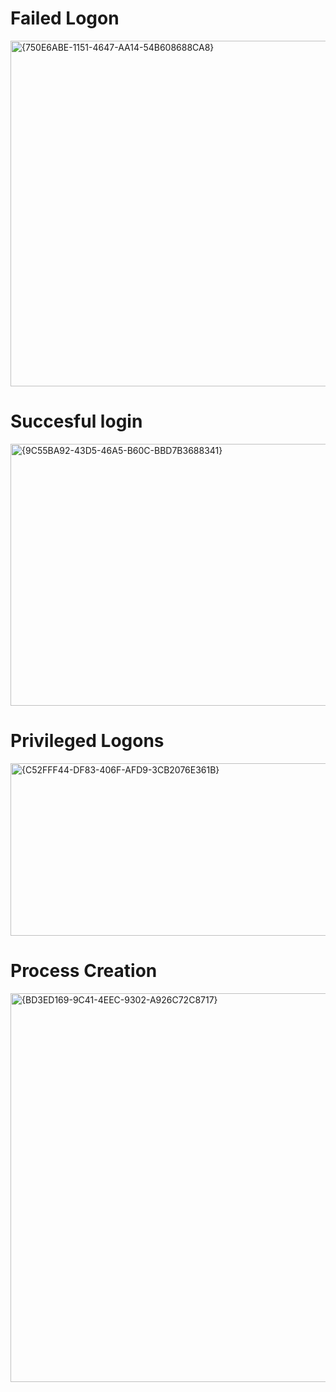 # Failed Logon
<img width="1816" height="553" alt="{750E6ABE-1151-4647-AA14-54B608688CA8}" src="https://github.com/user-attachments/assets/2b77efce-2be1-40e9-bba1-b3d834e62bc3" />

# Succesful login
<img width="1806" height="419" alt="{9C55BA92-43D5-46A5-B60C-BBD7B3688341}" src="https://github.com/user-attachments/assets/a0949f12-d6dc-4e13-96a8-337c010f9428" />

# Privileged Logons
<img width="1820" height="276" alt="{C52FFF44-DF83-406F-AFD9-3CB2076E361B}" src="https://github.com/user-attachments/assets/c32bc3ee-0574-47fc-b243-17de1786004d" />

# Process Creation
<img width="1832" height="622" alt="{BD3ED169-9C41-4EEC-9302-A926C72C8717}" src="https://github.com/user-attachments/assets/d032870f-a50a-4883-be20-e05639885568" />



